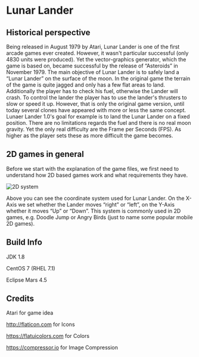 # Lunar Lander

## Historical perspective
Being released in August 1979 by Atari, Lunar Lander is one of the first arcade games ever created. However, it wasn't particular successful (only 4830 units were produced). Yet the vector-graphics generator, which the game is based on, became successful by the release of “Asteroids” in November 1979. The main objective of Lunar Lander is to safely land a “Lunar Lander” on the surface of the moon. In the original game the terrain of the game is quite jagged and only has a few flat areas to land. Additionally the player has to check his fuel, otherwise the Lander will crash. To control the lander the player has to use the lander's thrusters to slow or speed it up. However, that is only the original game version, until today several clones have appeared with more or less the same concept. Lunaer Lander 1.0's goal for example is to land the Lunar Lander on a fixed position. There are no limitations regards the fuel and there is no real moon gravity. Yet the only real difficulty are the Frame per Seconds (FPS). As higher as the player sets these as more difficult the game becomes.

## 2D games in general

Before we start with the explanation of the game files, we first need to understand how 2D based games work and what requirements they have.

![2D system](http://i.imgur.com/2OIzpUr.png)

Above you can see the coordinate system used for Lunar Lander. On the X-Axis we set whether the Lander moves “right” or “left”, on the Y-Axis whether it moves “Up” or “Down”. This system is commonly used in 2D games, e.g. Doodle Jump or Angry Birds (just to name some popular mobile 2D games).

## Build Info
JDK 1.8

CentOS 7 (RHEL 7.1)

Eclipse Mars 4.5

## Credits
Atari for game idea

http://flaticon.com for Icons

https://flatuicolors.com for Colors

https://compressor.io for Image Compression


